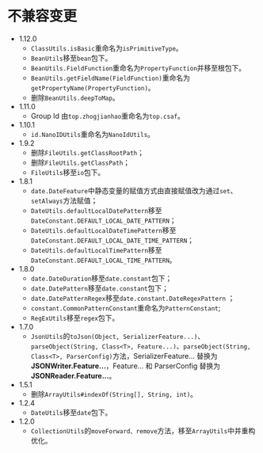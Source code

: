 # 不兼容变更

* 1.12.0
  * `ClassUtils.isBasic`重命名为`isPrimitiveType`。
  * `BeanUtils`移至`bean`包下。
  * `BeanUtils.FieldFunction`重命名为`PropertyFunction`并移至根包下。
  * `BeanUtils.getFieldName(FieldFunction)`重命名为`getPropertyName(PropertyFunction)`。
  * 删除`BeanUtils.deepToMap`。
* 1.11.0
  * Group Id 由`top.zhogjianhao`重命名为`top.csaf`。
* 1.10.1
  * `id.NanoIDUtils`重命名为`NanoIdUtils`。
* 1.9.2
  * 删除`FileUtils.getClassRootPath`；
  * 删除`FileUtils.getClassPath`；
  * `FileUtils`移至`io`包下。
* 1.8.1
  * `date.DateFeature`中静态变量的赋值方式由直接赋值改为通过`set`、`setAlways`方法赋值；
  * `DateUtils.defaultLocalDatePattern`移至`DateConstant.DEFAULT_LOCAL_DATE_PATTERN`；
  * `DateUtils.defaultLocalDateTimePattern`移至`DateConstant.DEFAULT_LOCAL_DATE_TIME_PATTERN`；
  * `DateUtils.defaultLocalTimePattern`移至`DateConstant.DEFAULT_LOCAL_TIME_PATTERN`。
* 1.8.0
  * `date.DateDuration`移至`date.constant`包下；
  * `date.DatePattern`移至`date.constant`包下；
  * `date.DatePatternRegex`移至`date.constant.DateRegexPattern` ；
  * `constant.CommonPatternConstant`重命名为`PatternConstant`;
  * `RegExUtils`移至`regex`包下。
* 1.7.0
  * `JsonUtils`的`toJson(Object, SerializerFeature...)`、`parseObject(String, Class<T>, Feature...)`、`parseObject(String, Class<T>, ParserConfig)`方法，SerializerFeature... 替换为 **JSONWriter.Feature...**，Feature... 和 ParserConfig 替换为 **JSONReader.Feature...**。
* 1.5.1
  * 删除`ArrayUtils#indexOf(String[], String, int)`。
* 1.2.4
  * `DateUtils`移至`date`包下。
* 1.2.0
  * `CollectionUtils`的`moveForward、remove`方法，移至`ArrayUtils`中并重构优化。
